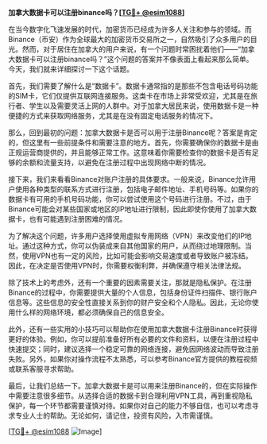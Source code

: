 **加拿大数据卡可以注册binance吗？[[TG💪+ @esim1088](https://t.me/s/esim1088)]**

在当今数字化飞速发展的时代，加密货币已经成为许多人关注和参与的领域。而Binance（币安）作为全球最大的加密货币交易所之一，自然吸引了众多用户的目光。然而，对于居住在加拿大的用户来说，有一个问题时常困扰着他们——“加拿大数据卡可以注册binance吗？”这个问题的答案并不像表面上看起来那么简单。今天，我们就来详细探讨一下这个话题。

首先，我们需要了解什么是“数据卡”。数据卡通常指的是那些不包含电话号码功能的SIM卡，它们仅提供互联网连接服务。这类卡在市场上非常受欢迎，尤其是在旅行者、学生以及需要灵活上网的人群中。对于加拿大居民来说，使用数据卡是一种便捷的方式来获取网络服务，尤其是在没有固定电话服务的情况下。

那么，回到最初的问题：加拿大数据卡是否可以用于注册Binance呢？答案是肯定的，但这里有一些前提条件和需要注意的地方。首先，你需要确保你的数据卡是由正规运营商提供的，并且能够正常工作。这意味着你需要检查你的数据卡是否有足够的余额和流量支持，以避免在注册过程中出现网络中断的情况。

接下来，我们来看看Binance对账户注册的具体要求。一般来说，Binance允许用户使用各种类型的联系方式进行注册，包括电子邮件地址、手机号码等。如果你的数据卡有可用的手机号码功能，你可以尝试使用这个号码进行注册。不过，由于Binance可能会对某些国家或地区的IP地址进行限制，因此即使你使用了加拿大数据卡，也有可能遇到注册困难的情况。

为了解决这个问题，许多用户选择使用虚拟专用网络（VPN）来改变他们的IP地址。通过这种方式，你可以伪装成来自其他国家的用户，从而绕过地理限制。当然，使用VPN也有一定的风险，比如可能会影响交易速度或者导致账户被冻结。因此，在决定是否使用VPN时，你需要权衡利弊，并确保遵守相关法律法规。

除了技术上的考虑外，还有一个重要的因素需要关注，那就是隐私保护。在注册Binance的过程中，你需要提供大量的个人信息，包括身份证件扫描件、银行账户信息等。这些信息的安全性直接关系到你的财产安全和个人隐私。因此，无论你使用什么样的网络环境，都必须确保自己的信息安全。

此外，还有一些实用的小技巧可以帮助你在使用加拿大数据卡注册Binance时获得更好的体验。例如，你可以提前准备好所有必要的文件和资料，以便在注册过程中快速提交；同时，建议选择一个稳定可靠的网络连接，避免因网络波动而导致注册失败。另外，如果你对操作流程不太熟悉，可以参考Binance官方提供的教程视频或联系客服寻求帮助。

最后，让我们总结一下。加拿大数据卡是可以用来注册Binance的，但在实际操作中需要注意很多细节。从选择合适的数据卡到合理利用VPN工具，再到重视隐私保护，每一个环节都需要谨慎对待。如果你对自己的能力不够自信，也可以考虑寻求专业人士的帮助。无论如何，请记住，投资有风险，入市需谨慎。

[[TG💪+ @esim1088](https://t.me/s/esim1088) ![Image](https://i.postimg.cc/4NQfJmqS/Snipaste-2025-05-13-00-14-12.png)]